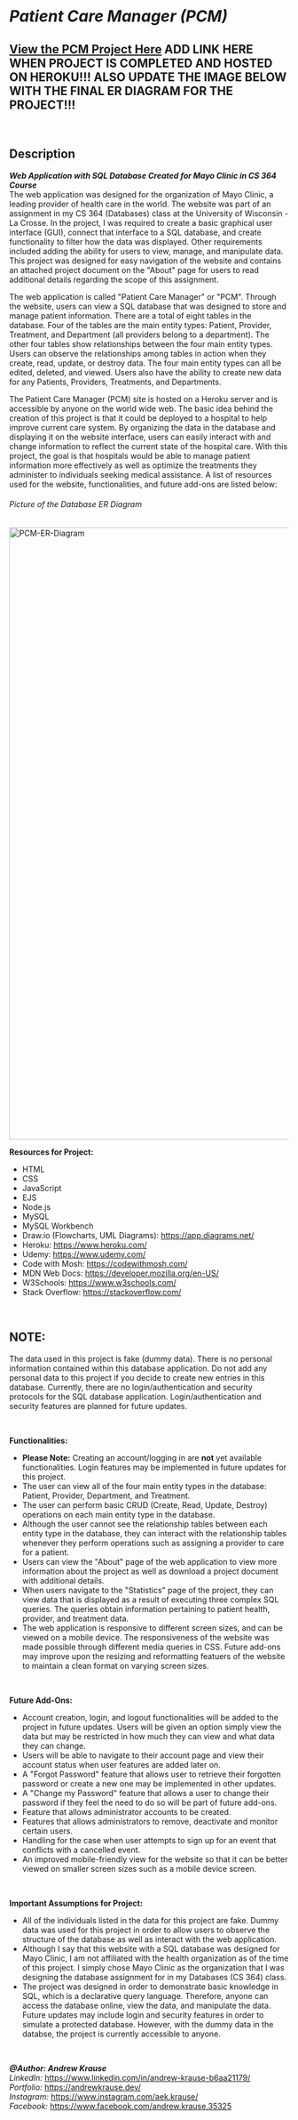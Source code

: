 # **_Patient Care Manager (PCM)_**
## **[View the PCM Project Here]()** ADD LINK HERE WHEN PROJECT IS COMPLETED AND HOSTED ON HEROKU!!! ALSO UPDATE THE IMAGE BELOW WITH THE FINAL ER DIAGRAM FOR THE PROJECT!!!

<p>&nbsp;</p>

## **Description**

**_Web Application with SQL Database Created for Mayo Clinic in CS 364 Course_** <br/>
The web application was designed for the organization of Mayo Clinic, a leading provider of health care in the world. The website was part of an assignment in my CS 364 (Databases) class at the University of Wisconsin - La Crosse. In the project, I was required to create a basic graphical user interface (GUI), connect that interface to a SQL database, and create functionality to filter how the data was displayed. Other requirements included adding the ability for users to view, manage, and manipulate data. This project was designed for easy navigation of the website and contains an attached project document on the "About" page for users to read additional details regarding the scope of this assignment. 

The web application is called "Patient Care Manager" or "PCM". Through the website, users can view a SQL database that was designed to store and manage patient information. There are a total of eight tables in the database. Four of the tables are the main entity types: Patient, Provider, Treatment, and Department (all providers belong to a department). The other four tables show relationships between the four main entity types. Users can observe the relationships among tables in action when they create, read, update, or destroy data. The four main entity types can all be edited, deleted, and viewed. Users also have the ability to create new data for any Patients, Providers, Treatments, and Departments.

The Patient Care Manager (PCM) site is hosted on a Heroku server and is accessible by anyone on the world wide web. The basic idea behind the creation of this project is that it could be deployed to a hospital to help improve current care system. By organizing the data in the database and displaying it on the website interface, users can easily interact with and change information to reflect the current state of the hospital care. With this project, the goal is that hospitals would be able to manage patient information more effectively as well as optimize the treatments they administer to individuals seeking medical assistance. A list of resources used for the website, functionalities, and future add-ons are listed below:


###### Picture of the Database ER Diagram
<img width="1101" alt="PCM-ER-Diagram" src="https://user-images.githubusercontent.com/57727121/165997115-fdfa4e0c-de10-49c5-964b-714bfb855c6e.png">


**Resources for Project:**

- HTML
- CSS
- JavaScript
- EJS
- Node.js
- MySQL
- MySQL Workbench
- Draw.io (Flowcharts, UML Diagrams): https://app.diagrams.net/
- Heroku: https://www.heroku.com/
- Udemy: https://www.udemy.com/
- Code with Mosh: https://codewithmosh.com/
- MDN Web Docs: https://developer.mozilla.org/en-US/
- W3Schools: https://www.w3schools.com/
- Stack Overflow: https://stackoverflow.com/

<p>&nbsp;</p>

## **NOTE:**

The data used in this project is fake (dummy data). There is no personal information contained within this database application. Do not add any personal data to this project if you decide to create new entries in this database. Currently, there are no login/authentication and security protocols for the SQL database application. Login/authentication and security features are planned for future updates.

<p>&nbsp;</p>

**Functionalities:**

- **Please Note:** Creating an account/logging in are **not** yet available functionalities. Login features may be implemented in future updates for this project.
- The user can view all of the four main entity types in the database: Patient, Provider, Department, and Treatment.
- The user can perform basic CRUD (Create, Read, Update, Destroy) operations on each main entity type in the database. 
- Although the user cannot see the relationship tables between each entity type in the database, they can interact with the relationship tables whenever they perform operations such as assigning a provider to care for a patient.
- Users can view the "About" page of the web application to view more information about the project as well as download a project document with additional details.
- When users navigate to the "Statistics" page of the project, they can view data that is displayed as a result of executing three complex SQL queries. The queries obtain information pertaining to patient health, provider, and treatment data.
- The web application is responsive to different screen sizes, and can be viewed on a mobile device. The responsiveness of the website was made possible through different media queries in CSS. Future add-ons may improve upon the resizing and reformatting featuers of the website to maintain a clean format on varying screen sizes.

<p>&nbsp;</p>

**Future Add-Ons:**

- Account creation, login, and logout functionalities will be added to the project in future updates. Users will be given an option simply view the data but may be restricted in how much they can view and what data they can change.
- Users will be able to navigate to their account page and view their account status when user features are added later on.
- A "Forgot Password" feature that allows user to retrieve their forgotten password or create a new one may be implemented in other updates.
- A "Change my Password" feature that allows a user to change their password if they feel the need to do so will be part of future add-ons.
- Feature that allows administrator accounts to be created.
- Features that allows administrators to remove, deactivate and monitor certain users.
- Handling for the case when user attempts to sign up for an event that conflicts with a cancelled event. 
- An improved mobile-friendly view for the website so that it can be better viewed on smaller screen sizes such as a mobile device screen.

<p>&nbsp;</p>

**Important Assumptions for Project:**

- All of the individuals listed in the data for this project are fake. Dummy data was used for this project in order to allow users to observe the structure of the database as well as interact with the web application.
- Although I say that this website with a SQL database was designed for Mayo Clinic, I am not affiliated with the health organization as of the time of this project. I simply chose Mayo Clinic as the organization that I was designing the database assignment for in my Databases (CS 364) class.
- The project was designed in order to demonstrate basic knowledge in SQL, which is a declarative query language. Therefore, anyone can access the database online, view the data, and manipulate the data. Future updates may include login and security features in order to simulate a protected database. However, with the dummy data in the databse, the project is currently accessible to anyone.

<p>&nbsp;</p>

**_@Author: Andrew Krause_** <br/>
*LinkedIn:* https://www.linkedin.com/in/andrew-krause-b6aa21179/ <br/>
*Portfolio:* https://andrewkrause.dev/ <br/>
*Instagram:* https://www.instagram.com/aek.krause/ <br/>
*Facebook:* https://www.facebook.com/andrew.krause.35325 <br/>
